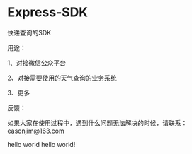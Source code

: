 # Express-SDK
快递查询的SDK


用途：

1、对接微信公众平台

2、对接需要使用的天气查询的业务系统

3、更多

反馈：

如果大家在使用过程中，遇到什么问题无法解决的时候，请联系：easonjim@163.com

hello world
hello world!